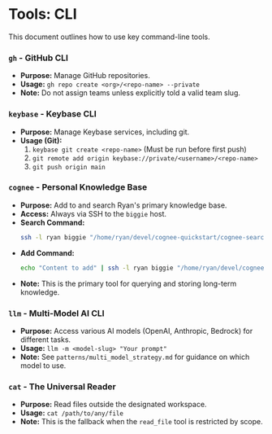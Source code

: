 # Tools: CLI

This document outlines how to use key command-line tools.

### `gh` - GitHub CLI
- **Purpose:** Manage GitHub repositories.
- **Usage:** `gh repo create <org>/<repo-name> --private`
- **Note:** Do not assign teams unless explicitly told a valid team slug.

### `keybase` - Keybase CLI
- **Purpose:** Manage Keybase services, including git.
- **Usage (Git):**
    1. `keybase git create <repo-name>` (Must be run before first push)
    2. `git remote add origin keybase://private/<username>/<repo-name>`
    3. `git push origin main`

### `cognee` - Personal Knowledge Base
- **Purpose:** Add to and search Ryan's primary knowledge base.
- **Access:** Always via SSH to the `biggie` host.
- **Search Command:**
    ```bash
    ssh -l ryan biggie "/home/ryan/devel/cognee-quickstart/cognee-search 'your search query'"
    ```
- **Add Command:**
    ```bash
    echo "Content to add" | ssh -l ryan biggie "/home/ryan/devel/cognee-quickstart/cognee-add"
    ```
- **Note:** This is the primary tool for querying and storing long-term knowledge.

### `llm` - Multi-Model AI CLI
- **Purpose:** Access various AI models (OpenAI, Anthropic, Bedrock) for different tasks.
- **Usage:** `llm -m <model-slug> "Your prompt"`
- **Note:** See `patterns/multi_model_strategy.md` for guidance on which model to use.

### `cat` - The Universal Reader
- **Purpose:** Read files outside the designated workspace.
- **Usage:** `cat /path/to/any/file`
- **Note:** This is the fallback when the `read_file` tool is restricted by scope.

